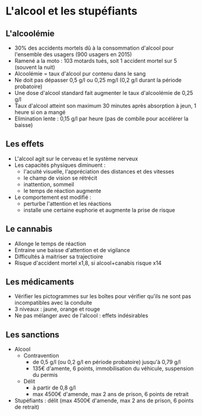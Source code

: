 # L'alcool et les stupéfiants

## L'alcoolémie

- 30% des accidents mortels dû à la consommation d'alcool pour l'ensemble des usagers (900 usagers en 2015)
- Ramené a la moto : 103 motards tués, soit 1 accident mortel sur 5 (souvent la nuit)
- Alcoolémie = taux d'alcool pur contenu dans le sang
- Ne doit pas dépasser 0,5 g/l ou 0,25 mg/l (0,2 g/l durant la période probatoire)
- Une dose d'alcool standard fait augmenter le taux d'alcoolémie de 0,25 g/l
- Taux d'alcool atteint son maximum 30 minutes après absorption à jeun, 1 heure si on a mangé
- Elimination lente : 0,15 g/l par heure (pas de combile pour accélérer la baisse)

## Les effets

- L'alcool agit sur le cerveau et le système nerveux
- Les capacités physiques diminuent :
    - l'acuité visuelle, l'appréciation des distances et des vitesses
    - le champ de vision se rétrécit
    - inattention, sommeil
    - le temps de réaction augmente
- Le comportement est modifié :
    - perturbe l'attention et les réactions
    - installe une certaine euphorie et augmente la prise de risque

## Le cannabis

- Allonge le temps de réaction
- Entraine une baisse d'attention et de vigilance
- Difficultés à maitriser sa trajectioire
- Risque d'accident mortel x1,8, si alcool+canabis risque x14

## Les médicaments

- Vérifier les pictogrammes sur les boîtes pour vérifier qu'ils ne sont pas incompatibles avec la conduite
- 3 niveaux : jaune, orange et rouge
- Ne pas mélanger avec de l'alcool : effets indésirables

## Les sanctions

- Alcool
    - Contravention
        - de 0,5 g/l (ou 0,2 g/l en période probatoire) jusqu'à 0,79 g/l
        - 135€ d'amente, 6 points, immobilisation du véhicule, suspension du permis
    - Délit
        - à partir de 0,8 g/l
        - max 4500€ d'amende, max 2 ans de prison, 6 points de retrait  
- Stupéfiants : délit (max 4500€ d'amende, max 2 ans de prison, 6 points de retrait)